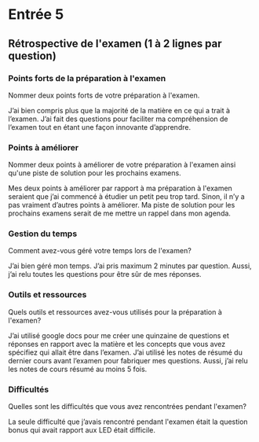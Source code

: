 # Entrée 5
## Rétrospective de l'examen (1 à 2 lignes par question)

### Points forts de la préparation à l'examen
Nommer deux points forts de votre préparation à l'examen.

J’ai bien compris plus que la majorité de la matière en ce qui a trait à l’examen. J’ai fait des questions pour faciliter ma compréhension de l’examen tout en étant une façon innovante d’apprendre.


### Points à améliorer
Nommer deux points à améliorer de votre préparation à l'examen ainsi qu'une piste de solution pour les prochains examens.

Mes deux points à améliorer par rapport à ma préparation à l'examen seraient que j’ai commencé à étudier un petit peu trop tard. Sinon, il n’y a pas vraiment d’autres points à améliorer. Ma piste de solution pour les prochains examens serait de me mettre un rappel dans mon agenda.

### Gestion du temps
Comment avez-vous géré votre temps lors de l'examen?

J’ai bien géré mon temps. J’ai pris maximum 2 minutes par question. Aussi, j’ai relu toutes les questions pour être sûr de mes réponses.

### Outils et ressources
Quels outils et ressources avez-vous utilisés pour la préparation à l'examen?

J’ai utilisé google docs pour me créer une quinzaine de questions et réponses en rapport avec la matière et les concepts que vous avez spécifiez qui allait être dans l’examen. J’ai utilisé les notes de résumé du dernier cours avant l’examen pour fabriquer mes questions. Aussi, j’ai relu les notes de cours résumé au moins 5 fois.


### Difficultés
Quelles sont les difficultés que vous avez rencontrées pendant l'examen?

La seule difficulté que j’avais rencontré pendant l'examen était la question bonus qui avait rapport aux LED était difficile.
